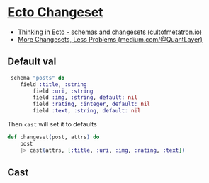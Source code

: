 # [Ecto Changeset](https://hexdocs.pm/ecto/Ecto.Changeset.html)

* [Thinking in Ecto - schemas and changesets (cultofmetatron.io)](http://cultofmetatron.io/2017/04/22/thinking-in-ecto---schemas-and-changesets/)
* [More Changesets, Less Problems (medium.com/@QuantLayer)](https://medium.com/@QuantLayer/more-changesets-less-problems-bec2ca502364)

## Default val

```ex
 schema "posts" do
    field :title, :string
		field :uri, :string
		field :img, :string, default: nil
		field :rating, :integer, default: nil
		field :text, :string, default: nil
```

Then `cast` will set it to defaults

```ex
def changeset(post, attrs) do
    post
    |> cast(attrs, [:title, :uri, :img, :rating, :text])
```

## Cast